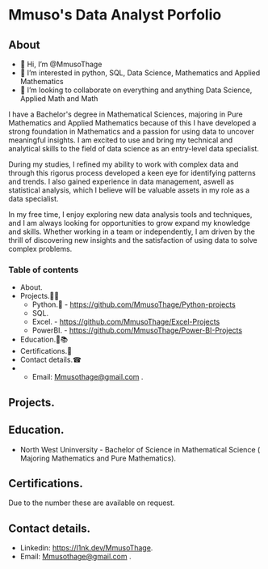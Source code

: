 # Mmuso's Data Analyst Porfolio
## About
- 👋 Hi, I’m @MmusoThage
- 👀 I’m interested in python, SQL, Data Science, Mathematics and Applied Mathematics 
- 💞️ I’m looking to collaborate on everything and anything Data Science, Applied Math and Math

I have a Bachelor's degree in Mathematical Sciences, majoring in Pure Mathematics and Applied Mathematics because of this I have developed a strong foundation in Mathematics and a passion for using data to uncover meaningful insights. I am excited to use and bring my technical and analytical skills to the field of data science as an entry-level data specialist.

During my studies, I refined my ability to work with complex data and through this rigorus process developed a keen eye for identifying patterns and trends. I also gained experience in data management, aswell as statistical analysis, which I believe will be valuable assets in my role as a data specialist.

In my free time, I enjoy exploring new data analysis tools and techniques, and I am always looking for opportunities to grow expand my knowledge and skills. Whether working in a team or independently, I am driven by the thrill of discovering new insights and the satisfaction of using data to solve complex problems.

### Table of contents
* About.
* Projects.🧰🔨
  *  Python.🐍 - https://github.com/MmusoThage/Python-projects
  *  SQL.
  *  Excel. - https://github.com/MmusoThage/Excel-Projects
  *  PowerBI. - https://github.com/MmusoThage/Power-BI-Projects
* Education.🚌📚
* Certifications.📜
* Contact details.☎
* * Email: Mmusothage@gmail.com .
## Projects.
## Education.
* North West Uninversity - Bachelor of Science in Mathematical Science ( Majoring Mathematics and Pure Mathematics).
## Certifications.
Due to the number these are available on request.
## Contact details.
* Linkedin: https://l1nk.dev/MmusoThage.
* Email: Mmusothage@gmail.com .
<!---
MmusoThage is a ✨ special ✨ repository because its `README.md` (this file) appears on your GitHub profile.
You can click the Preview link to take a look at your changes.
--->
